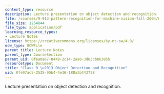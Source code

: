 ```yaml
---
content_type: resource
description: Lecture presentation on object detection and recognition.
file: /courses/9-913-pattern-recognition-for-machine-vision-fall-2004/0fe97ac5253595b44e36188a3b443738_class_9.pdf
file_size: 1254844
file_type: application/pdf
learning_resource_types:
- Lecture Notes
license: https://creativecommons.org/licenses/by-nc-sa/4.0/
ocw_type: OCWFile
parent_title: Lecture Notes
parent_type: CourseSection
parent_uid: 0f6a0a67-8448-2c14-2aa0-3d63cb8638bb
resourcetype: Document
title: "Class 9 \u2013 Object Detection and Recognition"
uid: 0fe97ac5-2535-95b4-4e36-188a3b443738
---
```

Lecture presentation on object detection and recognition.